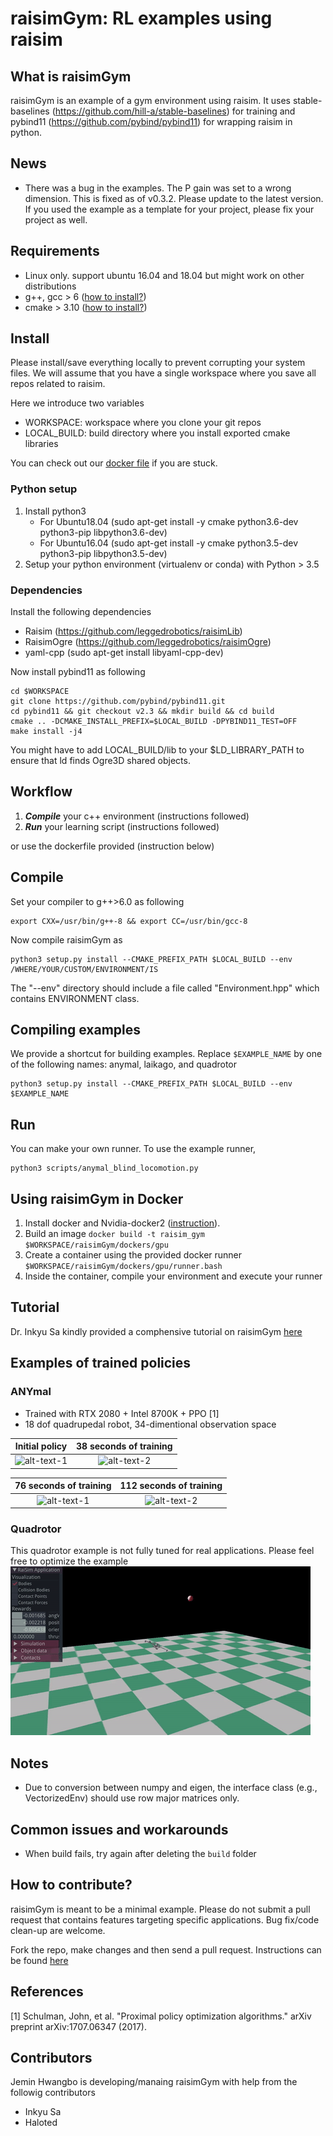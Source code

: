 # raisimGym: RL examples using raisim

## What is raisimGym
raisimGym is an example of a gym environment using raisim. It uses stable-baselines (https://github.com/hill-a/stable-baselines) for training and pybind11 (https://github.com/pybind/pybind11) for wrapping raisim in python.

## News
- There was a bug in the examples. The P gain was set to a wrong dimension. This is fixed as of v0.3.2. Please update to the latest version. If you used the example as a template for your project, please fix your project as well.

## Requirements
- Linux only. support ubuntu 16.04 and 18.04 but might work on other distributions
- g++, gcc > 6 ([how to install?](https://github.com/jhwangbo/raisimHelp/tree/master#how-to-install-latest-version-of-g))
- cmake > 3.10 ([how to install?](https://github.com/jhwangbo/raisimHelp/tree/master#how-to-install-cmake))

## Install
Please install/save everything locally to prevent corrupting your system files. We will assume that you have a single workspace where you save all repos related to raisim. 

Here we introduce two variables

- WORKSPACE: workspace where you clone your git repos
- LOCAL_BUILD: build directory where you install exported cmake libraries

You can check out our [docker file](/dockers/gpu/Dockerfile) if you are stuck.

### Python setup
1. Install python3 
    - For Ubuntu18.04 (sudo apt-get install -y cmake python3.6-dev python3-pip libpython3.6-dev)
    - For Ubuntu16.04 (sudo apt-get install -y cmake python3.5-dev python3-pip libpython3.5-dev)
2. Setup your python environment (virtualenv or conda) with Python > 3.5 

### Dependencies
Install the following dependencies
- Raisim (https://github.com/leggedrobotics/raisimLib)
- RaisimOgre (https://github.com/leggedrobotics/raisimOgre)
- yaml-cpp (sudo apt-get install libyaml-cpp-dev)

Now install pybind11 as following

```commandline
cd $WORKSPACE
git clone https://github.com/pybind/pybind11.git
cd pybind11 && git checkout v2.3 && mkdir build && cd build
cmake .. -DCMAKE_INSTALL_PREFIX=$LOCAL_BUILD -DPYBIND11_TEST=OFF
make install -j4
```

You might have to add LOCAL_BUILD/lib to your $LD_LIBRARY_PATH to ensure that ld finds Ogre3D shared objects.

## Workflow
1. ***Compile*** your c++ environment (instructions followed)
2. ***Run*** your learning script (instructions followed)

or use the dockerfile provided (instruction below)

## Compile
Set your compiler to g++>6.0 as following

```$commandline
export CXX=/usr/bin/g++-8 && export CC=/usr/bin/gcc-8
```

Now compile raisimGym as

```
python3 setup.py install --CMAKE_PREFIX_PATH $LOCAL_BUILD --env /WHERE/YOUR/CUSTOM/ENVIRONMENT/IS
```
The "--env" directory should include a file called "Environment.hpp" which contains ENVIRONMENT class.

## Compiling examples
We provide a shortcut for building examples. Replace ```$EXAMPLE_NAME``` by one of the following names: anymal, laikago, and quadrotor
```
python3 setup.py install --CMAKE_PREFIX_PATH $LOCAL_BUILD --env $EXAMPLE_NAME
```

## Run
You can make your own runner. To use the example runner, 
```$xslt
python3 scripts/anymal_blind_locomotion.py
```

## Using raisimGym in Docker
1. Install docker and Nvidia-docker2 ([instruction](https://github.com/jhwangbo/raisimHelp/tree/master#install-docker--nvidia-docker2)).
2. Build an image ```docker build -t raisim_gym $WORKSPACE/raisimGym/dockers/gpu```
3. Create a container using the provided docker runner ```$WORKSPACE/raisimGym/dockers/gpu/runner.bash```
4. Inside the container, compile your environment and execute your runner

## Tutorial
Dr. Inkyu Sa kindly provided a comphensive tutorial on raisimGym [here](https://github.com/inkyusa/raisimGymTutorial)

## Examples of trained policies

### ANYmal
- Trained with RTX 2080 + Intel 8700K + PPO [1]
- 18 dof quadrupedal robot, 34-dimentional observation space

Initial policy | 38 seconds of training  
:-----------------------------------:|:------------------------------------:
![alt-text-1](img/0.gif "title-1") | ![alt-text-2](img/50.gif "title-2")

76 seconds of training   | 112 seconds of training  
:-----------------------------------:|:------------------------------------:
![alt-text-1](img/100.gif "title-1") | ![alt-text-2](img/150.gif "title-2")

### Quadrotor
This quadrotor example is not fully tuned for real applications. Please feel free to optimize the example
![alt-text-1](img/quad.gif "title-1")

## Notes
* Due to conversion between numpy and eigen, the interface class (e.g., VectorizedEnv) should use row major matrices only.

## Common issues and workarounds
- When build fails, try again after deleting the ```build``` folder

## How to contribute?
raisimGym is meant to be a minimal example. Please do not submit a pull request that contains features targeting specific applications.
Bug fix/code clean-up are welcome. 

Fork the repo, make changes and then send a pull request. Instructions can be found [here](https://help.github.com/en/articles/creating-a-pull-request-from-a-fork)

## References
[1] Schulman, John, et al. "Proximal policy optimization algorithms." arXiv preprint arXiv:1707.06347 (2017).

## Contributors

Jemin Hwangbo is developing/manaing raisimGym with help from the followig contributors

- Inkyu Sa
- Haloted


